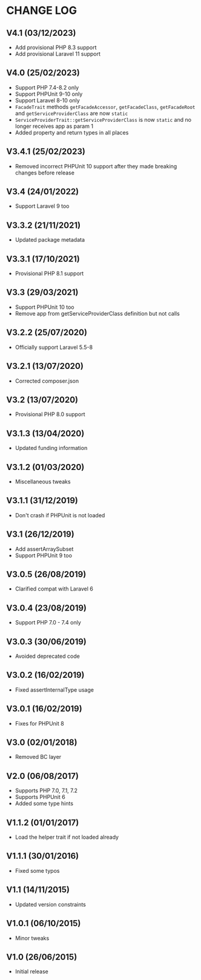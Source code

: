 CHANGE LOG
==========


## V4.1 (03/12/2023)

* Add provisional PHP 8.3 support
* Add provisional Laravel 11 support


## V4.0 (25/02/2023)

* Support PHP 7.4-8.2 only
* Support PHPUnit 9-10 only
* Support Laravel 8-10 only
* `FacadeTrait` methods `getFacadeAccessor`, `getFacadeClass`, `getFacadeRoot` and `getServiceProviderClass` are now `static`
* `ServiceProviderTrait::getServiceProviderClass` is now `static` and no longer receives app as param 1
* Added property and return types in all places


## V3.4.1 (25/02/2023)

* Removed incorrect PHPUnit 10 support after they made breaking changes before release


## V3.4 (24/01/2022)

* Support Laravel 9 too


## V3.3.2 (21/11/2021)

* Updated package metadata


## V3.3.1 (17/10/2021)

* Provisional PHP 8.1 support


## V3.3 (29/03/2021)

* Support PHPUnit 10 too
* Remove app from getServiceProviderClass definition but not calls


## V3.2.2 (25/07/2020)

* Officially support Laravel 5.5-8


## V3.2.1 (13/07/2020)

* Corrected composer.json


## V3.2 (13/07/2020)

* Provisional PHP 8.0 support


## V3.1.3 (13/04/2020)

* Updated funding information


## V3.1.2 (01/03/2020)

* Miscellaneous tweaks


## V3.1.1 (31/12/2019)

* Don't crash if PHPUnit is not loaded


## V3.1 (26/12/2019)

* Add assertArraySubset
* Support PHPUnit 9 too


## V3.0.5 (26/08/2019)

* Clarified compat with Laravel 6


## V3.0.4 (23/08/2019)

* Support PHP 7.0 - 7.4 only


## V3.0.3 (30/06/2019)

* Avoided deprecated code


## V3.0.2 (16/02/2019)

*  Fixed assertInternalType usage


## V3.0.1 (16/02/2019)

* Fixes for PHPUnit 8


## V3.0 (02/01/2018)

* Removed BC layer


## V2.0 (06/08/2017)

* Supports PHP 7.0, 7.1, 7.2
* Supports PHPUnit 6
* Added some type hints


## V1.1.2 (01/01/2017)

* Load the helper trait if not loaded already


## V1.1.1 (30/01/2016)

* Fixed some typos


## V1.1 (14/11/2015)

* Updated version constraints


## V1.0.1 (06/10/2015)

* Minor tweaks


## V1.0 (26/06/2015)

* Initial release
